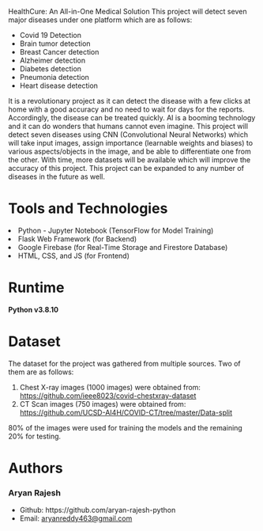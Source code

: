 HealthCure: An All-in-One Medical Solution
This project will detect seven major diseases under one platform which are as follows:

<ul>
<li>Covid 19 Detection</li>
<li>Brain tumor detection</li>
<li>Breast Cancer detection</li>
<li>Alzheimer detection</li>
<li>Diabetes detection</li>
<li>Pneumonia detection</li>
<li>Heart disease detection</li>
</ul>
It is a revolutionary project as it can detect the disease with a few clicks at home with a good
accuracy and no need to wait for days for the reports. Accordingly, the disease can be treated
quickly. AI is a booming technology and it can do wonders that humans cannot even imagine. This
project will detect seven diseases using CNN (Convolutional Neural Networks) which will
take input images, assign importance (learnable weights and biases) to various aspects/objects in
the image, and be able to differentiate one from the other. With time, more datasets will be available which will improve the accuracy of this project. This project can be expanded to any number of diseases in the future as well.

# Tools and Technologies
<li>Python - Jupyter Notebook (TensorFlow for Model Training)</li>
<li>Flask Web Framework (for Backend)</li>
<li>Google Firebase (for Real-Time Storage and Firestore Database)</li>
<li>HTML, CSS, and JS (for Frontend)</li>

# Runtime
<b>Python v3.8.10</b>

# Dataset
The dataset for the project was gathered from multiple sources. Two of them are as follows:
1. Chest X-ray images (1000 images) were obtained from: https://github.com/ieee8023/covid-chestxray-dataset
2. CT Scan images (750 images) were obtained from: https://github.com/UCSD-AI4H/COVID-CT/tree/master/Data-split

80% of the images were used for training the models and the remaining 20% for testing.

# Authors

### Aryan Rajesh
<ul>
<li>Github: https://github.com/aryan-rajesh-python</li>
  <li>Email: <a href="mailto:aryanreddy463@gmail.com">aryanreddy463@gmail.com</a></li>
</ul> 
 
 
